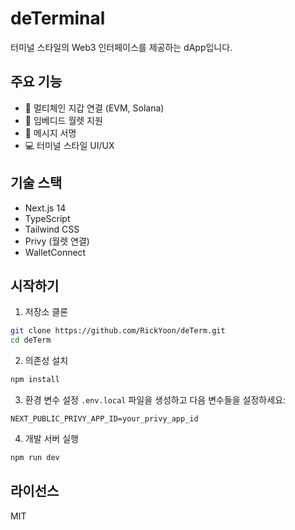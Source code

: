 # deTerminal

터미널 스타일의 Web3 인터페이스를 제공하는 dApp입니다.

## 주요 기능

- 🔐 멀티체인 지갑 연결 (EVM, Solana)
- 💼 임베디드 월렛 지원
- 📝 메시지 서명
- 💻 터미널 스타일 UI/UX

## 기술 스택

- Next.js 14
- TypeScript
- Tailwind CSS
- Privy (월렛 연결)
- WalletConnect

## 시작하기

1. 저장소 클론

```bash
git clone https://github.com/RickYoon/deTerm.git
cd deTerm
```

2. 의존성 설치

```bash
npm install
```

3. 환경 변수 설정
   `.env.local` 파일을 생성하고 다음 변수들을 설정하세요:

```
NEXT_PUBLIC_PRIVY_APP_ID=your_privy_app_id
```

4. 개발 서버 실행

```bash
npm run dev
```

## 라이선스

MIT
